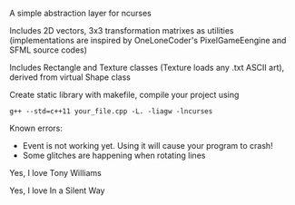 A simple abstraction layer for ncurses

Includes 2D vectors, 3x3 transformation matrixes as utilities (implementations are inspired by OneLoneCoder's PixelGameEengine and SFML source codes)

Includes Rectangle and Texture classes (Texture loads any .txt ASCII art), derived from virtual Shape class

Create static library with makefile, compile your project using

	g++ --std=c++11 your_file.cpp -L. -liagw -lncurses


Known errors:

- Event is not working yet. Using it will cause your program to crash!
- Some glitches are happening when rotating lines


Yes, I love Tony Williams

Yes, I love In a Silent Way
